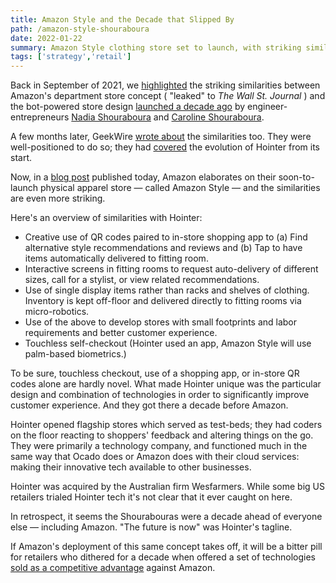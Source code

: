 ```yaml
---
title: Amazon Style and the Decade that Slipped By
path: /amazon-style-shouraboura
date: 2022-01-22
summary: Amazon Style clothing store set to launch, with striking similarities to the work of engineer-entrepreneurs Nadia Shouraboura and Caroline Shouraboura
tags: ['strategy','retail']
---
```


Back in September of 2021, we <a href="https://www.signalfox.org/amazon-department-stores/">highlighted</a> the striking similarities between Amazon's department store concept ( "leaked" to <em>The Wall St. Journal</em> ) and the bot-powered store design <a href="/amazon-department-stores">launched a decade ago</a> by engineer-entrepreneurs <a href="https://www.linkedin.com/in/nadiashouraboura" target="blank">Nadia Shouraboura</a> and <a href="https://www.linkedin.com/in/caroline-shouraboura-527a9693" target="blank">Caroline Shouraboura</a>.

A few months later, GeekWire <a href="https://www.geekwire.com/2022/amazon-to-try-another-tech-infused-retail-concept-with-amazon-style-its-first-physical-fashion-store/" target="blank">wrote about</a> the similarities too. They were well-positioned to do so; they had <a href="https://www.geekwire.com/2012/hointer-robot-jeans-clothing-apparel-store-startup/" target="blank">covered</a> the evolution of Hointer from its start.

Now, in a <a href="https://www.aboutamazon.com/news/retail/amazon-reimagines-in-store-shopping-with-amazon-style" target="blank">blog post</a> published today, Amazon elaborates on their soon-to-launch physical apparel store — called Amazon Style — and the similarities are even more striking.

Here's an overview of similarities with Hointer:

* Creative use of QR codes paired to in-store shopping app to (a) Find alternative style recommendations and reviews and (b) Tap to have items automatically delivered to fitting room.
* Interactive screens in fitting rooms to request auto-delivery of different sizes, call for a stylist, or view related recommendations.
* Use of single display items rather than racks and shelves of clothing. Inventory is kept off-floor and delivered directly to fitting rooms via micro-robotics. 
* Use of the above to develop stores with small footprints and labor requirements and better customer experience.
* Touchless self-checkout (Hointer used an app, Amazon Style will use palm-based biometrics.)

To be sure, touchless checkout, use of a shopping app, or in-store QR codes alone are hardly novel. What made Hointer unique was the particular design and combination of technologies in order to significantly improve customer experience. And they got there a decade before Amazon.

Hointer opened flagship stores which served as test-beds; they had coders on the floor reacting to shoppers' feedback and altering things on the go. They were primarily a technology company, and functioned much in the same way that Ocado does or Amazon does with their cloud services: making their innovative tech available to other businesses.

Hointer was acquired by the Australian firm Wesfarmers. While some big US retailers trialed Hointer tech it's not clear that it ever caught on here. 

In retrospect, it seems the Shourabouras were a decade ahead of everyone else — including Amazon. "The future is now" was Hointer's tagline. 
 
If Amazon's deployment of this same concept takes off, it will be a bitter pill for retailers who dithered for a decade when offered a set of technologies <a href="https://www.wired.com/2013/04/store-of-the-future/" target="blank">sold as a competitive advantage</a> against Amazon. 

